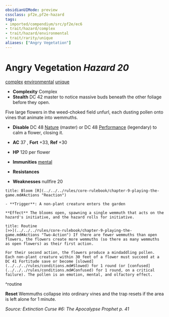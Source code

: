 ```yaml
---
obsidianUIMode: preview
cssclass: pf2e,pf2e-hazard
tags:
- imported/compendium/src/pf2e/ec6
- trait/hazard/complex
- trait/hazard/environmental
- trait/rarity/unique
aliases: ["Angry Vegetation"]
---
```

# Angry Vegetation *Hazard 20*  
[complex](complex.md)  [environmental](environmental.md)  [unique](unique.md)  

- **Complexity** Complex
- **Stealth** DC 42 master to notice massive buds beneath the other foliage before they open.  

Five large flowers in the weed-choked field unfurl, each dusting pollen onto vines that animate into wemmuths.

- **Disable** DC 48 [Nature](../../skills.md#Nature) (master) or DC 48 [Performance](../../skills.md#Performance) (legendary) to calm a flower, closing it.  

- **AC** 37 , **Fort** +33, **Ref** +30
- **HP** 120 per flower
- **Immunities** [mental](mental.md)
- **Resistances** 
- **Weaknesses** nullfire 20
     
```ad-embed-ability
title: Bloom [R](../../../rules/core-rulebook/chapter-9-playing-the-game.md#Actions "Reaction")

- **Trigger**: A non-plant creature enters the garden

**Effect** The blooms open, spawning a single wemmuth that acts on the hazard's initiative, and the hazard rolls for initiative.
```

```ad-pf2-summary
title: Routine
[>>](../../../rules/core-rulebook/chapter-9-playing-the-game.md#Actions "Two-Action") If there are fewer wemmuths than open flowers, the flowers create more wemmuths (so there as many wemmuths as open flowers) as their first action.

For their second action, the flowers produce a mindaddling pollen. Each non-plant creature within 30 feet of a flower must succeed at a DC 41 Fortitude save or become [slowed](../../../rules/conditions.md#Slowed) for 1 round (or [confused](../../../rules/conditions.md#Confused) for 1 round, on a critical failure). The pollen is an emotion, mental, and olfactory effect.
```
^routine

**Reset** Wemmuths collapse into ordinary vines and the trap resets if the area is left alone for 1 minute.  

*Source: Extinction Curse #6: The Apocalypse Prophet p. 41*
